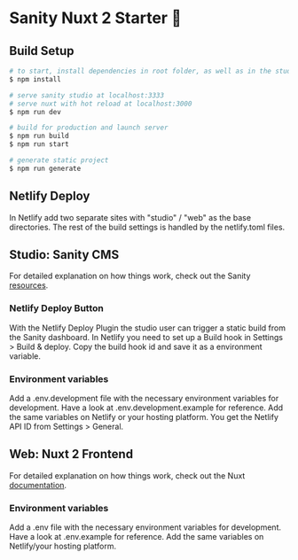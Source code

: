 # Sanity Nuxt 2 Starter 🍿

## Build Setup

```bash
# to start, install dependencies in root folder, as well as in the studio and web folders
$ npm install

# serve sanity studio at localhost:3333
# serve nuxt with hot reload at localhost:3000
$ npm run dev

# build for production and launch server
$ npm run build
$ npm run start

# generate static project
$ npm run generate
```

## Netlify Deploy

In Netlify add two separate sites with "studio" / "web" as the base directories. The rest of the build settings is handled by the netlify.toml files.

## Studio: Sanity CMS

For detailed explanation on how things work, check out the Sanity [resources](https://www.sanity.io/docs/overview-introduction).

### Netlify Deploy Button

With the Netlify Deploy Plugin the studio user can trigger a static build from the Sanity dashboard. In Netlify you need to set up a Build hook in Settings > Build & deploy. Copy the build hook id and save it as a environment variable.

### Environment variables

Add a .env.development file with the necessary environment variables for development. Have a look at .env.development.example for reference.
Add the same variables on Netlify or your hosting platform. You get the Netlify API ID from Settings > General.

## Web: Nuxt 2 Frontend

For detailed explanation on how things work, check out the Nuxt [documentation](https://nuxtjs.org).

### Environment variables

Add a .env file with the necessary environment variables for development. Have a look at .env.example for reference.
Add the same variables on Netlify/your hosting platform.
